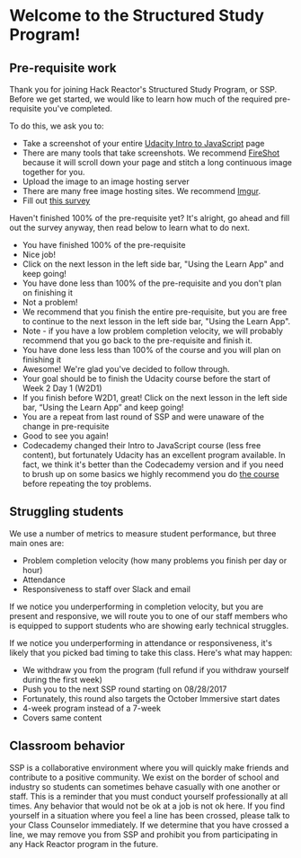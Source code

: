 # Welcome to the Structured Study Program!

## Pre-requisite work

Thank you for joining Hack Reactor's Structured Study Program, or SSP. Before we get started, we would like to learn how much of the required pre-requisite you've completed.

To do this, we ask you to:

 * Take a screenshot of your entire <a href="https://classroom.udacity.com/courses/ud803" target="_blank">Udacity Intro to JavaScript</a> page
  * There are many tools that take screenshots. We recommend <a href="https://www.google.com/url?sa=t&rct=j&q=&esrc=s&source=web&cd=3&cad=rja&uact=8&ved=0ahUKEwii0redzsTVAhUoqlQKHTa9BgEQFggzMAI&url=https://chrome.google.com/webstore/detail/take-webpage-screenshots/mcbpblocgmgfnpjjppndjkmgjaogfceg?hl=en&usg=AFQjCNH3LJ6SzRuM9QYL2J7JP9Iqev3NRg" target="_blank">FireShot</a> because it will scroll down your page and stitch a long continuous image together for you.
 * Upload the image to an image hosting server
  * There are many free image hosting sites. We recommend <a href="http://imgur.com/upload" target="_blank">Imgur</a>.
 * Fill out <a href="https://goo.gl/forms/m8jg6poVJhMv9DPg2" target="_blank">this survey</a>

Haven't finished 100% of the pre-requisite yet? It's alright, go ahead and fill out the survey anyway, then read below to learn what to do next.

* You have finished 100% of the pre-requisite
 * Nice job!
 * Click on the next lesson in the left side bar, "Using the Learn App" and keep going!
* You have done less than 100% of the pre-requisite and you don't plan on finishing it
 * Not a problem!
 * We recommend that you finish the entire pre-requisite, but you are free to continue to the next lesson in the left side bar, "Using the Learn App".
 * Note - if you have a low problem completion velocity, we will probably recommend that you go back to the pre-requisite and finish it.
* You have done less less than 100% of the course and you will plan on finishing it
 * Awesome! We're glad you've decided to follow through.
 * Your goal should be to finish the Udacity course before the start of Week 2 Day 1 (W2D1)
 * If you finish before W2D1, great! Click on the next lesson in the left side bar, “Using the Learn App” and keep going!
* You are a repeat from last round of SSP and were unaware of the change in pre-requisite
 * Good to see you again! 
 * Codecademy changed their Intro to JavaScript course (less free content), but fortunately Udacity has an excellent program available. In fact, we think it's better than the Codecademy version and if you need to brush up on some basics we highly recommend you do <a href="https://classroom.udacity.com/courses/ud803" target="_blank">the course</a> before repeating the toy problems.

## Struggling students
We use a number of metrics to measure student performance, but three main ones are:

 * Problem completion velocity (how many problems you finish per day or hour)
 * Attendance
 * Responsiveness to staff over Slack and email

If we notice you underperforming in completion velocity, but you are present and responsive, we will route you to one of our staff members who is equipped to support students who are showing early technical struggles.

If we notice you underperforming in attendance or responsiveness, it's likely that you picked bad timing to take this class. Here's what may happen:

 * We withdraw you from the program (full refund if you withdraw yourself during the first week)
 * Push you to the next SSP round starting on 08/28/2017
  * Fortunately, this round also targets the October Immersive start dates
  * 4-week program instead of a 7-week
  * Covers same content

## Classroom behavior

SSP is a collaborative environment where you will quickly make friends and contribute to a positive community. We exist on the border of school and industry so students can sometimes behave casually with one another or staff. This is a reminder that you must conduct yourself professionally at all times. Any behavior that would not be ok at a job is not ok here. If you find yourself in a situation where you feel a line has been crossed, please talk to your Class Counselor immediately. If we determine that you have crossed a line, we may remove you from SSP and prohibit you from participating in any Hack Reactor program in the future.

 